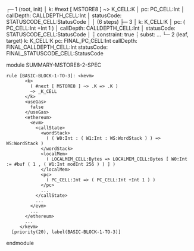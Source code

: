 
┌─ 1 (root, init)
│   k: #next [ MSTORE8 ] ~> K_CELL:K
│   pc: PC_CELL:Int
│   callDepth: CALLDEPTH_CELL:Int
│   statusCode: STATUSCODE_CELL:StatusCode
│
│  (6 steps)
├─ 3
│   k: K_CELL:K
│   pc: ( PC_CELL:Int +Int 1 )
│   callDepth: CALLDEPTH_CELL:Int
│   statusCode: STATUSCODE_CELL:StatusCode
│
┊  constraint: true
┊  subst: ...
└─ 2 (leaf, target)
    k: K_CELL:K
    pc: FINAL_PC_CELL:Int
    callDepth: FINAL_CALLDEPTH_CELL:Int
    statusCode: FINAL_STATUSCODE_CELL:StatusCode




module SUMMARY-MSTORE8-2-SPEC
    
    
    rule [BASIC-BLOCK-1-TO-3]: <kevm>
           <k>
             ( #next [ MSTORE8 ] ~> .K => .K )
             ~> _K_CELL
           </k>
           <useGas>
             false
           </useGas>
           <ethereum>
             <evm>
               <callState>
                 <wordStack>
                   ( ( W0:Int : ( W1:Int : WS:WordStack ) ) => WS:WordStack )
                 </wordStack>
                 <localMem>
                   ( LOCALMEM_CELL:Bytes => LOCALMEM_CELL:Bytes [ W0:Int := #buf ( 1 , ( W1:Int modInt 256 ) ) ] )
                 </localMem>
                 <pc>
                   ( PC_CELL:Int => ( PC_CELL:Int +Int 1 ) )
                 </pc>
                 ...
               </callState>
               ...
             </evm>
             ...
           </ethereum>
           ...
         </kevm>
      [priority(20), label(BASIC-BLOCK-1-TO-3)]

endmodule
